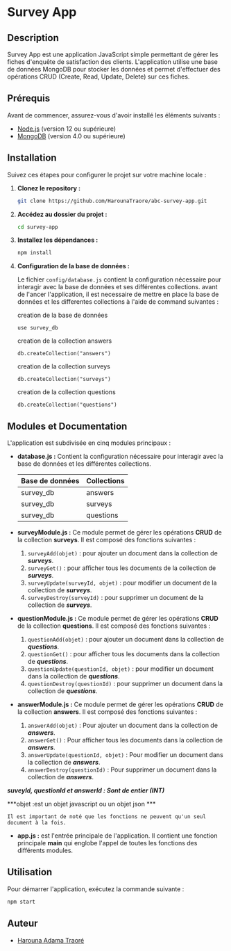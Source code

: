 
# Survey App

## Description

Survey App est une application JavaScript simple permettant de gérer les fiches d'enquête de satisfaction des clients. L'application utilise une base de données MongoDB pour stocker les données et permet d'effectuer des opérations CRUD (Create, Read, Update, Delete) sur ces fiches.

## Prérequis

Avant de commencer, assurez-vous d'avoir installé les éléments suivants :

- [Node.js](https://nodejs.org/) (version 12 ou supérieure)
- [MongoDB](https://www.mongodb.com/try/download/community) (version 4.0 ou supérieure)

## Installation

Suivez ces étapes pour configurer le projet sur votre machine locale :

1. **Clonez le repository :**

    ```bash
    git clone https://github.com/HarounaTraore/abc-survey-app.git
    ```

2. **Accédez au dossier du projet :**

    ```bash
    cd survey-app
    ```

3. **Installez les dépendances :**

    ```bash
    npm install
    ```

4. **Configuration de la base de données :**

    Le fichier `config/database.js` contient la configuration nécessaire pour interagir avec la base de données et ses différentes collections.
    avant de l'ancer l'application, il est necessaire de mettre en place la base de données et les differentes collections à l'aide de command suivantes :

    creation de la base de données
     ```mongoDB
    use survey_db
    ```
    creation de la collection answers
    ```mongoDB
    db.createCollection("answers")
    ```
   creation de la collection surveys
    ```mongoDB
    db.createCollection("surveys")
    ```
    creation de la collection questions
    ```mongoDB
    db.createCollection("questions")
    ```

## Modules et Documentation

L'application est subdivisée en cinq modules principaux :

- **database.js :** Contient la configuration nécessaire pour interagir avec la base de données et les différentes collections.

  | **Base de données** | **Collections** |
  |---------------------|-----------------|
  |     survey_db       |     answers     |
  |     survey_db       |     surveys     |
  |     survey_db       |     questions   |

- **surveyModule.js :** Ce module permet de gérer les opérations **CRUD** de la collection **surveys**. Il est composé des fonctions suivantes :
  
  1. `surveyAdd(objet)` : pour ajouter un document dans la collection de ***surveys***.
  2. `surveyGet()` : pour afficher tous les documents de la collection de ***surveys***.
  3. `surveyUpdate(surveyId, objet)` : pour modifier un document de la collection de ***surveys***.
  4. `surveyDestroy(surveyId)` : pour supprimer un document de la collection de ***surveys***.

- **questionModule.js :** Ce module permet de gérer les opérations **CRUD** de la collection **questions**. Il est composé des fonctions suivantes :

  1. `questionAdd(objet)` : pour ajouter un document dans la collection de ***questions***.
  2. `questionGet()` : pour afficher tous les documents dans la collection de ***questions***.
  3. `questionUpdate(questionId, objet)` : pour modifier un document dans la collection de ***questions***.
  4. `questionDestroy(questionId)` : pour supprimer un document dans  la collection de ***questions***.



- **answerModule.js :** Ce module permet de gérer les opérations **CRUD** de la collection **answers**. Il est composé des fonctions suivantes :

  1. `answerAdd(objet)` : Pour ajouter un document dans la collection de ***answers***.
  2. `answerGet()` : Pour afficher tous les documents dans la collection de ***answers***.
  3. `answerUpdate(questionId, objet)` : Pour modifier un document dans la collection de ***answers***.
  4. `answerDestroy(questionId)` : Pour supprimer un document dans la collection de ***answers***.

***suveyId, questionId et answerId : Sont de entier (INT)***

***objet :est  un objet javascript ou un objet json  ***

`
  Il est important de noté que les fonctions ne peuvent qu'un seul document à la fois.
`

- **app.js :** est l'entrée principale de l'application. Il contient une fonction principale **main** qui englobe l'appel de toutes les fonctions des différents modules.

## Utilisation

Pour démarrer l'application, exécutez la commande suivante :

```bash
npm start
```

## Auteur 

- [Harouna Adama Traoré](https://github.com/HarounaTraore/abc-survey-app.git)
